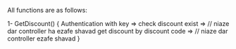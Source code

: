All functions are as follows:

1- GetDiscount() {
    Authentication with key =>
    check discount exist => // niaze dar controller ha ezafe shavad 
    get discount by discount code => // niaze dar controller ezafe shavad
}

